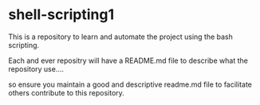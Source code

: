 # shell-scripting1
This is a repository to learn and automate the project using the bash scripting.

Each and ever repositry will have a README.md file to describe what the repository use....

so ensure you maintain a good and descriptive readme.md  file to facilitate others contribute to this repository.